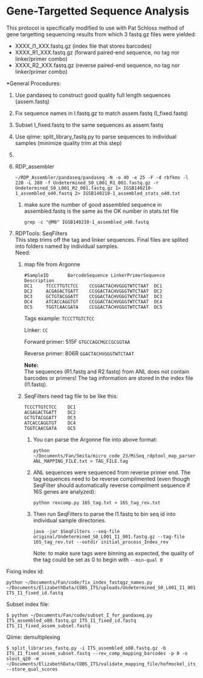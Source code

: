 Gene-Targetted Sequence Analysis
====================

This protocol is specifically modified to use with Pat Schloss method of gene targetting sequencing results from which 3 fastq.gz files were yielded:
+ XXXX_I1_XXX.fastq.gz (index file that stores barcodes)
+ XXXX_R1_XXX.fastq.gz (forward paired-end sequence, no tag nor linker/primer combo)
+ XXXX_R2_XXX.fastq.gz (reverse paired-end sequence, no tag nor linker/primer combo)

*General Procedures:
1. Use pandaseq to construct good quality full length sequences (assem.fastq)  
2. Fix sequence names in I.fastq.gz to match assem.fastq (I_fixed.fastq)
3. Subset I_fixed.fastq to the same sequences as assem.fastq
4. Use qiime: split_library_fastq.py to parse sequences to individual samples (minimize quality trim at this step)
5. 

1. RDP_assembler  
    ```
    ~/RDP_Assembler/pandaseq/pandaseq -N -o 40 -e 25 -F -d rbfkms -l 220 -L 280 -f Undetermined_S0_L001_R1_001.fastq.gz -r Undetermined_S0_L001_R2_001.fastq.gz 1> IGSB140210-1_assembled_o40.fastq 2> IGSB140210-1_assembled_stats_o40.txt
    ```
    
    1. make sure the number of good assembled sequence in assembled.fastq is the same as the OK number in stats.txt file   
        ```
        grep -c "@M0" IGSB140210-1_assembled_o40.fastq  
        ```
2. RDPTools: SeqFilters   
    This step trims off the tag and linker sequences. Final files are splited into folders named by individual samples.    
    Need:   
    1. map file from Argonne
        ```
        #SampleID       BarcodeSequence LinkerPrimerSequence    Description
        DC1     TCCCTTGTCTCC    CCGGACTACHVGGGTWTCTAAT  DC1
        DC2     ACGAGACTGATT    CCGGACTACHVGGGTWTCTAAT  DC2
        DC3     GCTGTACGGATT    CCGGACTACHVGGGTWTCTAAT  DC3
        DC4     ATCACCAGGTGT    CCGGACTACHVGGGTWTCTAAT  DC4
        DC5     TGGTCAACGATA    CCGGACTACHVGGGTWTCTAAT  DC5
        ```

        Tags example: `TCCCTTGTCTCC`   

        Linker: `CC`
 
        Forward primer: 515F `GTGCCAGCMGCCGCGGTAA`
        
        Reverse primer: 806R `GGACTACHVGGGTWTCTAAT`

        **Note:**  
        The sequences (R1.fastq and R2.fastq) from ANL does not contain barcodes or primers! The tag information are stored in the index file (I1.fastq).   

    2. SeqFilters need tag file to be like this:   
        ```
        TCCCTTGTCTCC    DC1
        ACGAGACTGATT    DC2
        GCTGTACGGATT    DC3
        ATCACCAGGTGT    DC4
        TGGTCAACGATA    DC5
        ```

        1. You can parse the Argonne file into above format:
            ```
            python ~/Documents/Fan/Smita/micro_code_23/MiSeq_rdptool_map_parser.py ANL_MAPPING_FILE.txt > TAG_FILE.tag
            ```

        2. ANL sequences were sequenced from reverse primer end. The tag sequences need to be reverse compilmented (even though SeqFilter should automatically reverse compilment sequence if 16S genes are analyzed): 
            ```
            python revcomp.py 16S_tag.txt > 16S_tag_rev.txt
            ```
        
        3. Then run SeqFilters to parse the I1.fastq to bin seq id into individual sample directories.       
            ```
            java -jar $SeqFilters --seq-file original/Undetermined_S0_L001_I1_001.fastq.gz --tag-file 16S_tag_rev.txt --outdir initial_process_Index_rev
            ```

            Note: to make sure tags were binning as expected, the quality of the tag could be set as 0 to begin with `--min-qual 0`   

Fixing index id:
```
python ~/Documents/Fan/code/fix_index_fastqgz_names.py ~/Documents/ElizabethData/COBS_ITS/uploads/Undetermined_S0_L001_I1_001.fastq.gz ITS_I1_fixed_id.fastq
```

Subset index file:
```
$ python ~/Documents/Fan/code/subset_I_for_pandaseq.py ITS_assembled_o80.fastq.gz ITS_I1_fixed_id.fastq ITS_I1_fixed_assem_subset.fastq
```


Qiime: demultiplexing
```
$ split_libraries_fastq.py -i ITS_assembled_o80.fastq.gz -b ITS_I1_fixed_assem_subset.fastq --rev_comp_mapping_barcodes -p 0 -o slout_q20 -m ~/Documents/ElizabethData/COBS_ITS/validate_mapping_file/hofmockel_its_mapping_corrected.txt --store_qual_scores
```
